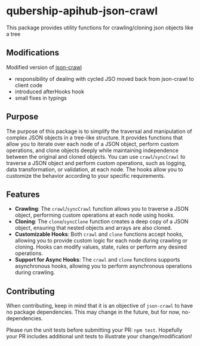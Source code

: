 # qubership-apihub-json-crawl

This package provides utility functions for crawling/cloning json objects like a tree

## Modifications
Modified version of [json-crawl](https://github.com/udamir/json-crawl)

-	responsibility of dealing with cycled JSO moved back from json-crawl to client code
-	introduced afterHooks hook
-	small fixes in typings

## Purpose

The purpose of this package is to simplify the traversal and manipulation of complex JSON objects in a tree-like
structure. It provides functions that allow you to iterate over each node of a JSON object, perform custom operations,
and clone objects deeply while maintaining independence between the original and cloned objects.
You can use `crawl`/`syncCrawl` to traverse a JSON object and perform custom operations, such as logging, data
transformation, or validation, at each node. The hooks allow you to customize the behavior according to your specific
requirements.

## Features

- **Crawling**: The `crawl`/`syncCrawl` function allows you to traverse a JSON object, performing custom operations at
  each node using hooks.
- **Cloning**: The `clone`/`syncClone` function creates a deep copy of a JSON object, ensuring that nested objects and
  arrays are also cloned.
- **Customizable Hooks**: Both `crawl` and `clone` functions accept hooks, allowing you to provide custom logic for each
  node during crawling or cloning. Hooks can modify values, state, rules or perform any desired operations.
- **Support for Async Hooks**: The `crawl` and `clone` functions supports asynchronous hooks, allowing you to perform
  asynchronous operations during crawling.

## Contributing

When contributing, keep in mind that it is an objective of `json-crawl` to have no package dependencies. This may change
in the future, but for now, no-dependencies.

Please run the unit tests before submitting your PR: `npm test`. Hopefully your PR includes additional unit tests to
illustrate your change/modification!